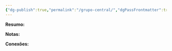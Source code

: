 ```yaml
---
{"dg-publish":true,"permalink":"/grupo-central/","dgPassFrontmatter":true,"created":"2025-07-07T11:41:51.832-03:00","updated":"2025-07-07T11:42:33.642-03:00"}
---
```


**Resumo:**



**Notas:**



**Conexões:**